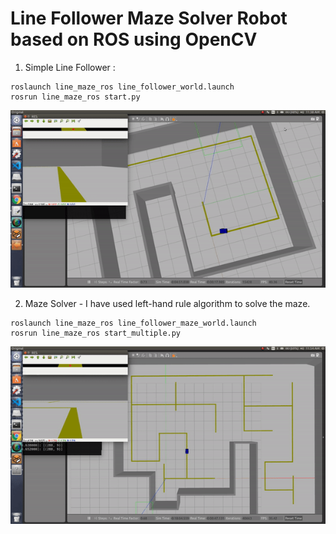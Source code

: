 # Line Follower Maze Solver Robot based on ROS using OpenCV


1. Simple Line Follower :
```
roslaunch line_maze_ros line_follower_world.launch
rosrun line_maze_ros start.py
```
![](gif/1.gif)

2. Maze Solver - I have used left-hand rule algorithm to solve the maze.
```
roslaunch line_maze_ros line_follower_maze_world.launch
rosrun line_maze_ros start_multiple.py
```
![](gif/2.gif)

